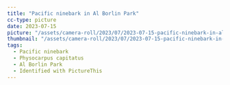 ```yaml
---
title: "Pacific ninebark in Al Borlin Park"
cc-type: picture
date: 2023-07-15
picture: "/assets/camera-roll/2023/07/2023-07-15-pacific-ninebark-in-al-borlin-park/20230716_032146500_iOS.jpg"
thumbnail: "/assets/camera-roll/2023/07/2023-07-15-pacific-ninebark-in-al-borlin-park/20230716_032146500_iOS-thumbnail.jpg"
tags:
  - Pacific ninebark
  - Physocarpus capitatus
  - Al Borlin Park
  - Identified with PictureThis
---
```

